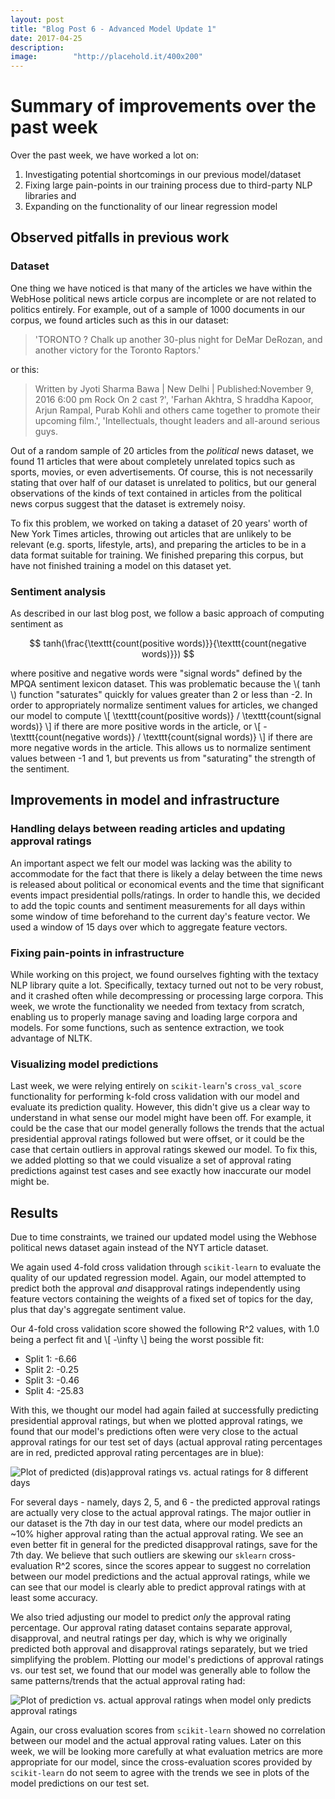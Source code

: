 ```yaml
---
layout: post
title: "Blog Post 6 - Advanced Model Update 1"
date: 2017-04-25
description:
image:        "http://placehold.it/400x200"
---
```


# Summary of improvements over the past week

Over the past week, we have worked a lot on:

1. Investigating potential shortcomings in our previous model/dataset
2. Fixing large pain-points in our training process due to third-party NLP libraries and
3. Expanding on the functionality of our linear regression model

## Observed pitfalls in previous work

### Dataset

One thing we have noticed is that many of the articles we have within the WebHose
political news article corpus are incomplete or are not related to politics entirely.
For example, out of a sample of 1000 documents in our corpus, we found articles such as
this in our dataset:

> 'TORONTO ? Chalk up another 30-plus night for DeMar DeRozan, and another victory for the Toronto Raptors.'

or this:

> Written by Jyoti Sharma Bawa | New Delhi | Published:November 9, 2016 6:00 pm Rock On 2 cast ?', 'Farhan Akhtra, S
hraddha Kapoor, Arjun Rampal, Purab Kohli and others came together to promote their upcoming film.', 'Intellectuals,
 thought leaders and all-around serious guys.

Out of a random sample of 20 articles from the *political* news dataset, we found 11 articles that were
about completely unrelated topics such as sports, movies, or even advertisements. Of course, this is
not necessarily stating that over half of our dataset is unrelated to politics, but our general observations
of the kinds of text contained in articles from the political news corpus suggest that the dataset is
extremely noisy.

To fix this problem, we worked on taking a dataset of 20 years' worth of New York Times articles, 
throwing out articles that are unlikely to be relevant (e.g. sports, lifestyle, arts), and preparing
the articles to be in a data format suitable for training. We finished preparing this corpus, but have not
finished training a model on this dataset yet.

### Sentiment analysis

As described in our last blog post, we follow a basic approach of computing sentiment as

$$ tanh(\frac{\texttt{count(positive words)}}{\texttt{count(negative words)}}) $$

where positive and negative words were "signal words" defined by the MPQA sentiment lexicon dataset. This was
problematic because the \\( tanh \\) function "saturates" quickly for values greater than 2
or less than -2. In order to appropriately normalize sentiment values for articles, we changed our
model to compute \\[ \texttt{count(positive words)} / \texttt{count(signal words)} \\] if there are
more positive words in the article, or \\[ - \texttt{count(negative words)} / \texttt{count(signal words)} \\]
if there are more negative words in the article. This allows us to normalize sentiment values between
-1 and 1, but prevents us from "saturating" the strength of the sentiment.

## Improvements in model and infrastructure

### Handling delays between reading articles and updating approval ratings

An important aspect we felt our model was lacking was the ability to accommodate for the fact that there is
likely a delay between the time news is released about political or economical events and the time that
significant events impact presidential polls/ratings. In order to handle this, we decided to add the
topic counts and sentiment measurements for all days within some window of time beforehand to the current
day's feature vector. We used a window of 15 days over which to aggregate feature vectors.

### Fixing pain-points in infrastructure

While working on this project, we found ourselves fighting with the textacy NLP library quite a lot.
Specifically, textacy turned out not to be very robust, and it crashed often while decompressing or processing
large corpora. This week, we wrote the functionality we needed from textacy from scratch, enabling us
to properly manage saving and loading large corpora and models. For some functions, such as sentence extraction,
we took advantage of NLTK. 

### Visualizing model predictions

Last week, we were relying entirely on `scikit-learn`'s `cross_val_score` functionality for performing
k-fold cross validation with our model and evaluate its prediction quality. However, this didn't give us
a clear way to understand in what sense our model might have been off. For example, it could be the case that
our model generally follows the trends that the actual presidential approval ratings followed but were offset,
or it could be the case that certain outliers in approval ratings skewed our model. To fix this, we
added plotting so that we could visualize a set of approval rating predictions against test cases and
see exactly how inaccurate our model might be.

## Results

Due to time constraints, we trained our updated model using the Webhose political news dataset again
instead of the NYT article dataset.

We again used 4-fold cross validation through `scikit-learn` to evaluate the quality of our updated
regression model. Again, our model attempted to predict both the approval *and* disapproval ratings
independently using feature vectors containing the weights of a fixed set of topics for the day, plus that
day's aggregate sentiment value.

Our 4-fold cross validation score showed the following R^2 values, with 1.0 being a perfect fit and
\\[ -\infty \\] being the worst possible fit:

* Split 1: -6.66
* Split 2: -0.25
* Split 3: -0.46
* Split 4: -25.83

With this, we thought our model had again failed at successfully predicting presidential approval ratings, but
when we plotted approval ratings, we found that our model's predictions often were very close to the actual
approval ratings for our test set of days (actual approval rating percentages are in red, predicted
approval rating percentages are in blue):

![Plot of predicted (dis)approval ratings vs. actual ratings for 8 different days](/StateOfTheMedia/images/Approval_Ratings_Linreg_1.png)

For several days - namely, days 2, 5, and 6 - the predicted approval ratings are actually very close to the
actual approval ratings. The major outlier in our dataset is the 7th day in our test data, where our
model predicts an ~10% higher approval rating than the actual approval rating. We see an even better fit
in general for the predicted disapproval ratings, save for the 7th day. We believe that such outliers are
skewing our `sklearn` cross-evaluation R^2 scores, since the scores appear to suggest no correlation between
our model predictions and the actual approval ratings, while we can see that our model is clearly able to
predict approval ratings with at least some accuracy.

We also tried adjusting our model to predict *only* the approval rating percentage. Our approval rating
dataset contains separate approval, disapproval, and neutral ratings per day, which is why we originally
predicted both approval and disapproval ratings separately, but we tried simplifying the problem. Plotting
our model's predictions of approval ratings vs. our test set, we found that our model was generally able to
follow the same patterns/trends that the actual approval rating had:

![Plot of prediction vs. actual approval ratings when model only predicts approval ratings](/StateOfTheMedia/images/Approval_Ratings_Linreg_2.png)

Again, our cross evaluation scores from `scikit-learn` showed no correlation between our model and the actual
approval rating values.  Later on this week, we will be looking more carefully at what evaluation metrics are more appropriate for our model,
since the cross-evaluation scores provided by `scikit-learn` do not seem to agree with the trends we see in
plots of the model predictions on our test set.
